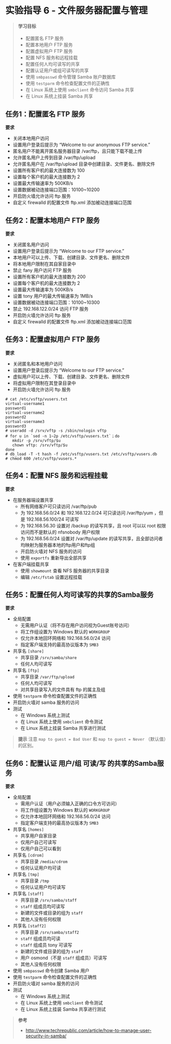 # 实验指导 6 - 文件服务器配置与管理

>#### 学习目标
>* 配置匿名 FTP 服务
>* 配置本地用户 FTP 服务
>* 配置虚拟用户 FTP 服务
>* 配置 NFS 服务和远程挂载
>* 配置任何人均可读写的共享
>* 配置认证用户或组可读写的共享
>* 使用 `smbpasswd` 命令管理 Samba 账户数据库
>* 使用 `testparm` 命令检查配置文件的正确性
>* 在 Linux 系统上使用 `smbclient` 命令访问 Samba 共享
>* 在 Linux 系统上挂装 Samba 共享 


## 任务1：配置匿名 FTP 服务

**要求**
* 关闭本地用户访问
* 设置用户登录后提示为 “Welcome to our anonymous FTP service.”
* 匿名用户不能离开匿名服务器目录 /var/ftp，且只能下载不能上传
* 允许匿名用户上传到目录 /var/ftp/upload
* 允许匿名用户在 /var/ftp/upload 目录中创建目录、文件更名、删除文件
* 设置所有客户机的最大连接数为 100
* 设置每个客户机的最大连接数为 2
* 设置最大传输速率为 500KB/s
* 设置数据被动连接端口范围：10100~10200
* 开启防火墙允许访问 ftp 服务
* 自定义 firewalld 的配置文件 ftp.xml 添加被动连接端口范围

## 任务2：配置本地用户 FTP 服务

**要求**
* 关闭匿名用户访问
* 设置用户登录后提示为 “Welcome to our FTP service.”
* 本地用户可以上传、下载、创建目录、文件更名、删除文件
* 将本地用户限制在其自家目录中
* 禁止 fany 用户访问 FTP 服务
* 设置所有客户机的最大连接数为 200
* 设置每个客户机的最大连接数为 2
* 设置最大传输速率为 500KB/s
* 设置 tony 用户的最大传输速率为 1MB/s
* 设置数据被动连接端口范围：10100~10300
* 禁止 192.168.122.0/24 访问 FTP 服务
* 开启防火墙允许访问 ftp 服务
* 自定义 firewalld 的配置文件 ftp.xml 添加被动连接端口范围

## 任务3：配置虚拟用户 FTP 服务

**要求**
* 关闭匿名和本地用户访问
* 设置用户登录后提示为 “Welcome to our FTP service.”
* 虚拟用户可以上传、下载、创建目录、文件更名、删除文件
* 将虚拟用户限制在其登录目录中
* 开启防火墙允许访问 ftp 服务

```
# cat /etc/vsftp/vusers.txt
virtual-username1
password1
virtual-username2
password2
virtual-username3
password3
# useradd -d /srv/vftp -s /sbin/nologin vftp
# for u in `sed -n 1~2p /etc/vsftp/vusers.txt`；do
   mkdir -p /srv/vftp/$u
   chown vftp: /srv/vftp/$u
done
# db_load -T -t hash -f /etc/vsftp/vusers.txt /etc/vsftp/vusers.db
# chmod 600 /etc/vsftp/vusers.*
```

## 任务4：配置 NFS 服务和远程挂载

**要求**
* 在服务器端设置共享
  * 所有网络客户可只读访问 /var/ftp/pub  
  * 为 192.168.56.0/24 和 192.168.122.0/24 可只读访问 /var/ftp/yum ，但是 192.168.56.100/24 可读写
  * 为 192.168.56.30 设置对 /backup 的读写共享，且 root 可以以 root 权限访问而不是默认的 nfsnobody 用户权限
  * 为 192.168.56.0/24 设置对 /var/ftp/update 的读写共享，且全部访问者均映射为服务器本地的ftp用户和ftp组 
  * 开启防火墙对 NFS 服务的访问
  * 使用 `exportfs` 重新导出全部共享
* 在客户端挂载共享
  * 使用 `showmount` 查看 NFS 服务器的共享目录
  * 编辑 `/etc/fstab` 设置远程挂载

## 任务5：配置任何人均可读写的共享的Samba服务

**要求**
* 全局配置
  * 无需用户认证（将不存在用户访问视为Guest账号访问）
  * 将工作组设置为 Windows 默认的 `WORKGROUP`
  * 仅允许本地回环网络和 192.168.56.0/24 访问
  * 指定客户端支持的最高协议版本为 `SMB3` 
* 共享名 `[share]`
  * 共享目录 `/srv/samba/share`
  * 任何人均可读写
* 共享名 `[ftp]`
  * 共享目录 `/var/ftp/upload`
  * 任何人均可读写
  * 对共享目录写入的文件具有 ftp 的属主及组
* 使用 `testparm` 命令检查配置文件的正确性
* 开启防火墙对 samba 服务的访问
* 测试
  * 在 Windows 系统上测试
  * 在 Linux 系统上使用 `smbclient` 命令测试 
  * 在 Linux 系统上挂装 Samba 共享进行测试 

>**提示** 注意 `map to guest = Bad User` 和 `map to guest = Never` （默认值）的区别。

## 任务6：配置认证 用户/组 可读/写 的共享的Samba服务

**要求**
* 全局配置
  * 需用户认证（用户必须输入正确的口令方可访问）
  * 将工作组设置为 Windows 默认的 `WORKGROUP`
  * 仅允许本地回环网络和 192.168.56.0/24 访问
  * 指定客户端支持的最高协议版本为 `SMB3` 
* 共享名 `[homes]`
  * 共享用户自家目录
  * 仅用户自己可读写
  * 仅用户自己可以看到 
* 共享名 `[cdrom]`
  * 共享目录 `/media/cdrom`
  * 任何认证用户均可读
* 共享名 `[tmp]`
  * 共享目录 `/tmp`
  * 任何认证用户均可读写
* 共享名 `[staff]`
  * 共享目录 `/srv/samba/staff`
  * `staff` 组成员均可读写
  * 新建的文件或目录的组为 `staff`
  * 其他人没有任何权限
* 共享名 `[staff2]`
  * 共享目录 `/srv/samba/staff2`
  * `staff` 组成员均可读
  * `staff` 组成员 tony 可读写
  * 新建的文件或目录的组为 `staff`
  * 用户 osmond（不是 `staff` 组成员）可读写 
  * 其他人没有任何权限
* 使用 `smbpasswd` 命令创建 Samba 用户
* 使用 `testparm` 命令检查配置文件的正确性
* 开启防火墙对 samba 服务的访问
* 测试
  * 在 Windows 系统上测试
  * 在 Linux 系统上使用 `smbclient` 命令测试
  * 在 Linux 系统上挂装 Samba 共享进行测试 


>**参考**
>* http://www.techrepublic.com/article/how-to-manage-user-security-in-samba/



